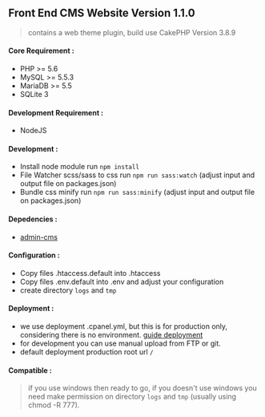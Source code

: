 ## Front End CMS Website Version 1.1.0
> contains a web theme plugin, build use CakePHP Version 3.8.9

#### Core Requirement :
- PHP >= 5.6
- MySQL >= 5.5.3
- MariaDB >= 5.5
- SQLite 3

#### Development Requirement :
- NodeJS

#### Development :
- Install node module run `npm install`
- File Watcher scss/sass to css run `npm run sass:watch` (adjust input and output file on packages.json)
- Bundle css minify run `npm run sass:minify` (adjust input and output file on packages.json)

#### Depedencies :
- [admin-cms](https://bitbucket.org/candra_rahmawan/cms-admin/src/master/)

#### Configuration :
- Copy files .htaccess.default into .htaccess
- Copy files .env.default into .env and adjust your configuration
- create directory `logs` and `tmp`

#### Deployment :
- we use deployment .cpanel.yml, but this is for production only, considering there is no environment. [guide deployment](https://docs.cpanel.net/knowledge-base/web-services/guide-to-git-deployment/)
- for development you can use manual upload from FTP or git.
- default deployment production root url `/`

#### Compatible :
> if you use windows then ready to go, if you doesn't use windows you need make permission on directory `logs` and `tmp` (usually using chmod -R 777).


